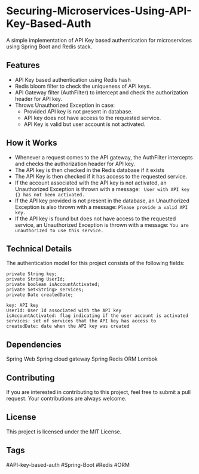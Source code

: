# Securing-Microservices-Using-API-Key-Based-Auth
A simple implementation of API Key based authentication for microservices using Spring Boot and Redis stack.


## Features
* API Key based authentication using Redis hash
* Redis bloom filter to check the uniqueness of API keys.
* API Gateway filter (AuthFilter) to intercept and check the authorization header for API key.
* Throws Unauthorized Exception in case: 
  * Provided API key is not present in database. 
  * API key does not have access to the requested service.
  * API Key is valid but user account is not activated. 

## How it Works 
* Whenever a request comes to the API gateway, the AuthFilter intercepts and checks the authorization header for API key. 
* The API key is then checked in the Redis database if it exists 
* The API Key is then checked if it has access to the requested service.
* If the account associated with the API key is not activated, an Unauthorized Exception is thrown with a message: ``` User with API key {} has not been activated.```
* If the API key provided is not present in the database, an Unauthorized Exception is also thrown with a message: ```Please provide a valid API key.``` 
* If the API key is found but does not have access to the requested service, an Unauthorized Exception is thrown with a message: ```You are unauthorized to use this service.```

## Technical Details 
The authentication model for this project consists of the following fields:
``` 
private String key;
private String UserId;
private boolean isAccountActivated;
private Set<String> services;
private Date createdDate; 
```
```
key: API key
UserId: User Id associated with the API key
isAccountActivated: flag indicating if the user account is activated
services: set of services that the API key has access to
createdDate: date when the API key was created
```

## Dependencies
Spring Web 
Spring cloud gateway
Spring Redis ORM
Lombok


## Contributing
If you are interested in contributing to this project, feel free to submit a pull request. Your contributions are always welcome. 
## License
This project is licensed under the MIT License.

## Tags
#API-key-based-auth #Spring-Boot #Redis #ORM

